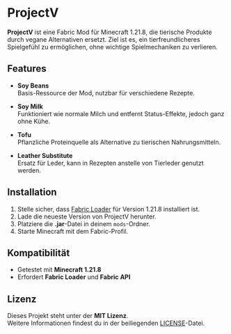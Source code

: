 # ProjectV

**ProjectV** ist eine Fabric Mod für Minecraft 1.21.8, die tierische Produkte durch vegane Alternativen ersetzt. Ziel ist es, ein tierfreundlicheres Spielgefühl zu ermöglichen, ohne wichtige Spielmechaniken zu verlieren.  

## Features

- **Soy Beans**  
  Basis-Ressource der Mod, nutzbar für verschiedene Rezepte.  

- **Soy Milk**  
  Funktioniert wie normale Milch und entfernt Status-Effekte, jedoch ganz ohne Kühe.  

- **Tofu**  
  Pflanzliche Proteinquelle als Alternative zu tierischen Nahrungsmitteln.  

- **Leather Substitute**  
  Ersatz für Leder, kann in Rezepten anstelle von Tierleder genutzt werden.  

## Installation

1. Stelle sicher, dass [Fabric Loader](https://fabricmc.net/) für Version 1.21.8 installiert ist.  
2. Lade die neueste Version von ProjectV herunter.  
3. Platziere die **.jar**-Datei in deinem `mods`-Ordner.  
4. Starte Minecraft mit dem Fabric-Profil.  

## Kompatibilität

- Getestet mit **Minecraft 1.21.8**  
- Erfordert **Fabric Loader** und **Fabric API**  

## Lizenz

Dieses Projekt steht unter der **MIT Lizenz**.  
Weitere Informationen findest du in der beiliegenden [LICENSE](LICENSE)-Datei.  
